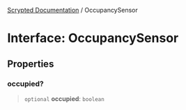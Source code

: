 [Scrypted Documentation](../globals.md) / OccupancySensor

# Interface: OccupancySensor

## Properties

### occupied?

> `optional` **occupied**: `boolean`
